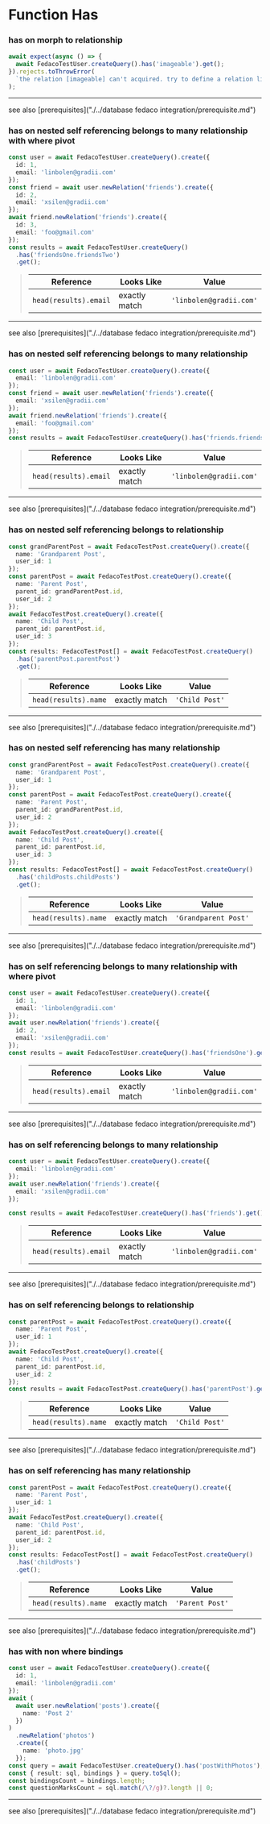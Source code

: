 # Function Has
### has on morph to relationship

```typescript
await expect(async () => {
  await FedacoTestUser.createQuery().has('imageable').get();
}).rejects.toThrowError(
  `the relation [imageable] can't acquired. try to define a relation like\n@HasManyColumn()\npublic readonly imageable;\n`
);
```


----
see also [prerequisites]("./../database fedaco integration/prerequisite.md")

### has on nested self referencing belongs to many relationship with where pivot

```typescript
const user = await FedacoTestUser.createQuery().create({
  id: 1,
  email: 'linbolen@gradii.com'
});
const friend = await user.newRelation('friends').create({
  id: 2,
  email: 'xsilen@gradii.com'
});
await friend.newRelation('friends').create({
  id: 3,
  email: 'foo@gmail.com'
});
const results = await FedacoTestUser.createQuery()
  .has('friendsOne.friendsTwo')
  .get();
```


> | Reference | Looks Like | Value |
> | ------ | ----- | ----- |
> | `head(results).email` | exactly match | `'linbolen@gradii.com'` |


----
see also [prerequisites]("./../database fedaco integration/prerequisite.md")

### has on nested self referencing belongs to many relationship

```typescript
const user = await FedacoTestUser.createQuery().create({
  email: 'linbolen@gradii.com'
});
const friend = await user.newRelation('friends').create({
  email: 'xsilen@gradii.com'
});
await friend.newRelation('friends').create({
  email: 'foo@gmail.com'
});
const results = await FedacoTestUser.createQuery().has('friends.friends').get();
```


> | Reference | Looks Like | Value |
> | ------ | ----- | ----- |
> | `head(results).email` | exactly match | `'linbolen@gradii.com'` |


----
see also [prerequisites]("./../database fedaco integration/prerequisite.md")

### has on nested self referencing belongs to relationship

```typescript
const grandParentPost = await FedacoTestPost.createQuery().create({
  name: 'Grandparent Post',
  user_id: 1
});
const parentPost = await FedacoTestPost.createQuery().create({
  name: 'Parent Post',
  parent_id: grandParentPost.id,
  user_id: 2
});
await FedacoTestPost.createQuery().create({
  name: 'Child Post',
  parent_id: parentPost.id,
  user_id: 3
});
const results: FedacoTestPost[] = await FedacoTestPost.createQuery()
  .has('parentPost.parentPost')
  .get();
```


> | Reference | Looks Like | Value |
> | ------ | ----- | ----- |
> | `head(results).name` | exactly match | `'Child Post'` |


----
see also [prerequisites]("./../database fedaco integration/prerequisite.md")

### has on nested self referencing has many relationship

```typescript
const grandParentPost = await FedacoTestPost.createQuery().create({
  name: 'Grandparent Post',
  user_id: 1
});
const parentPost = await FedacoTestPost.createQuery().create({
  name: 'Parent Post',
  parent_id: grandParentPost.id,
  user_id: 2
});
await FedacoTestPost.createQuery().create({
  name: 'Child Post',
  parent_id: parentPost.id,
  user_id: 3
});
const results: FedacoTestPost[] = await FedacoTestPost.createQuery()
  .has('childPosts.childPosts')
  .get();
```


> | Reference | Looks Like | Value |
> | ------ | ----- | ----- |
> | `head(results).name` | exactly match | `'Grandparent Post'` |


----
see also [prerequisites]("./../database fedaco integration/prerequisite.md")

### has on self referencing belongs to many relationship with where pivot

```typescript
const user = await FedacoTestUser.createQuery().create({
  id: 1,
  email: 'linbolen@gradii.com'
});
await user.newRelation('friends').create({
  id: 2,
  email: 'xsilen@gradii.com'
});
const results = await FedacoTestUser.createQuery().has('friendsOne').get();
```


> | Reference | Looks Like | Value |
> | ------ | ----- | ----- |
> | `head(results).email` | exactly match | `'linbolen@gradii.com'` |


----
see also [prerequisites]("./../database fedaco integration/prerequisite.md")

### has on self referencing belongs to many relationship

```typescript
const user = await FedacoTestUser.createQuery().create({
  email: 'linbolen@gradii.com'
});
await user.newRelation('friends').create({
  email: 'xsilen@gradii.com'
});
```
```typescript
const results = await FedacoTestUser.createQuery().has('friends').get();
```


> | Reference | Looks Like | Value |
> | ------ | ----- | ----- |
> | `head(results).email` | exactly match | `'linbolen@gradii.com'` |


----
see also [prerequisites]("./../database fedaco integration/prerequisite.md")

### has on self referencing belongs to relationship

```typescript
const parentPost = await FedacoTestPost.createQuery().create({
  name: 'Parent Post',
  user_id: 1
});
await FedacoTestPost.createQuery().create({
  name: 'Child Post',
  parent_id: parentPost.id,
  user_id: 2
});
const results = await FedacoTestPost.createQuery().has('parentPost').get();
```


> | Reference | Looks Like | Value |
> | ------ | ----- | ----- |
> | `head(results).name` | exactly match | `'Child Post'` |


----
see also [prerequisites]("./../database fedaco integration/prerequisite.md")

### has on self referencing has many relationship

```typescript
const parentPost = await FedacoTestPost.createQuery().create({
  name: 'Parent Post',
  user_id: 1
});
await FedacoTestPost.createQuery().create({
  name: 'Child Post',
  parent_id: parentPost.id,
  user_id: 2
});
const results: FedacoTestPost[] = await FedacoTestPost.createQuery()
  .has('childPosts')
  .get();
```


> | Reference | Looks Like | Value |
> | ------ | ----- | ----- |
> | `head(results).name` | exactly match | `'Parent Post'` |


----
see also [prerequisites]("./../database fedaco integration/prerequisite.md")

### has with non where bindings

```typescript
const user = await FedacoTestUser.createQuery().create({
  id: 1,
  email: 'linbolen@gradii.com'
});
await (
  await user.newRelation('posts').create({
    name: 'Post 2'
  })
)
  .newRelation('photos')
  .create({
    name: 'photo.jpg'
  });
const query = await FedacoTestUser.createQuery().has('postWithPhotos');
const { result: sql, bindings } = query.toSql();
const bindingsCount = bindings.length;
const questionMarksCount = sql.match(/\?/g)?.length || 0;
```


----
see also [prerequisites]("./../database fedaco integration/prerequisite.md")
